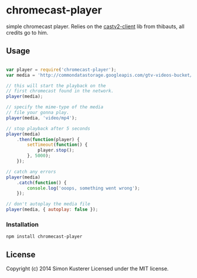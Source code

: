 # chromecast-player

simple chromecast player.
Relies on the [castv2-client](https://github.com/thibauts/node-castv2-client) lib
from thibauts, all credits go to him.

## Usage

```javascript

var player = require('chromecast-player');
var media = 'http://commondatastorage.googleapis.com/gtv-videos-bucket/big_buck_bunny_1080p.mp4';

// this will start the playback on the
// first chromecast found in the network.
player(media);

// specify the mime-type of the media
// file your gonna play.
player(media, 'video/mp4');

// stop playback after 5 seconds
player(media)
    .then(function(player) {
        setTimeout(function() {
            player.stop();
        }, 5000);
    });

// catch any errors
player(media)
    .catch(function() {
        console.log('ooops, something went wrong');
    });

// don't autoplay the media file
player(media, { autoplay: false });

```

### Installation

`npm install chromecast-player`

## License
Copyright (c) 2014 Simon Kusterer
Licensed under the MIT license.